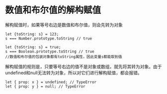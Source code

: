 # 数值和布尔值的解构赋值

解构赋值时，如果等号右边是数值和布尔值，则会先转为对象
```
let {toString: s} = 123;
s === Number.prototype.toString // true

let {toString: s} = true;
s === Boolean.prototype.toString // true
//数值和布尔值的包装对象都有toString属性，因此变量s都能取到值
```

解构赋值的规则是，只要等号右边的值不是对象或数组，就先将其转为对象。由于undefined和null无法转为对象，所以对它们进行解构赋值，都会报错。
```
let { prop: x } = undefined; // TypeError
let { prop: y } = null; // TypeError
```